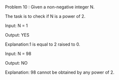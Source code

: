 Problem 10 :
Given a non-negative integer N. 

The task is to check if N is a power of 2. 

Input: N = 1

Output: YES

Explanation:1 is equal to 2 raised to 0.

Input: N = 98

Output: NO

Explanation: 98 cannot be obtained by any power of 2.
